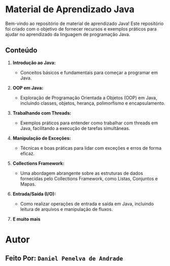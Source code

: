 # Material de Aprendizado Java

Bem-vindo ao repositório de material de aprendizado Java! Este repositório foi criado com o objetivo de fornecer recursos e exemplos práticos para ajudar no aprendizado da linguagem de programação Java.

## Conteúdo

1. **Introdução ao Java:**
   - Conceitos básicos e fundamentais para começar a programar em Java.

2. **OOP em Java:**
   - Exploração de Programação Orientada a Objetos (OOP) em Java, incluindo classes, objetos, herança, polimorfismo e encapsulamento.

3. **Trabalhando com Threads:**
   - Exemplos práticos para entender como trabalhar com threads em Java, facilitando a execução de tarefas simultâneas.

4. **Manipulação de Exceções:**
   - Técnicas e boas práticas para lidar com exceções e erros de forma eficaz.

5. **Collections Framework:**
   - Uma abordagem abrangente sobre as estruturas de dados fornecidas pelo Collections Framework, como Listas, Conjuntos e Mapas.

6. **Entrada/Saída (I/O):**
   - Como realizar operações de entrada e saída em Java, incluindo leitura de arquivos e manipulação de fluxos.

7. **E muito mais**

# Autor
## Feito Por: `Daniel Penelva de Andrade`
